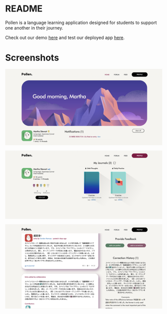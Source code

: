 # README

Pollen is a language learning application designed for students to support one another in their journey. 

Check out our demo [here](https://vimeo.com/441937922) and test our deployed app [here](http://tragically-worms-62590.herokuapp.com).


# Screenshots
![Dashboard](https://github.com/ming-00/pollen/blob/master/app/assets/images/demo1.png)

![Profile Page](https://github.com/ming-00/pollen/blob/master/app/assets/images/demo2.png)

![Corrected Entry](https://github.com/ming-00/pollen/blob/master/app/assets/images/demo3.png)
